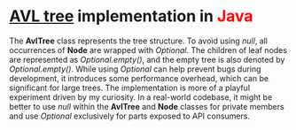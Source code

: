# <a href="https://en.wikipedia.org/wiki/AVL_tree" target="_blank">AVL tree</a> implementation in <span style="color:red">**Java**</span>
The **AvlTree** class represents the tree structure. To avoid using *null*, all occurrences of **Node** are wrapped with *Optional*. The children of leaf nodes are represented as *Optional.empty()*, and the empty tree is also denoted by *Optional.empty()*. While using *Optional* can help prevent bugs during development, it introduces some performance overhead, which can be significant for large trees. The implementation is more of a playful experiment driven by my curiosity.
In a real-world codebase, it might be better to use *null* within the **AvlTree** and **Node** classes for private members and use *Optional* exclusively for parts exposed to API consumers.